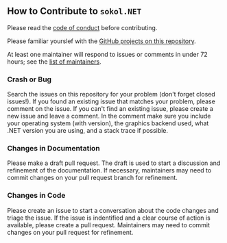 ## How to Contribute to `sokol.NET`

Please read the [code of conduct](CONTRIBUTING-CODE-CONDUCT.md) before contributing.

Please familiar yourslef with the [GitHub projects on this repository](https://github.com/lithiumtoast/Sokol.NET/projects).

At least one maintainer will respond to issues or comments in under 72 hours; see the [list of maintainers](https://github.com/lithiumtoast/Sokol.NET/blob/develop/MAINTAINERS.md).

### Crash or Bug

Search the issues on this repository for your problem (don't forget closed issues!). If you found an existing issue that matches your problem, please comment on the issue. If you can't find an existing issue, please create a new issue and leave a comment. In the comment make sure you include your operating system (with version), the graphics backend used, what .NET version you are using, and a stack trace if possible.

### Changes in Documentation

Please make a draft pull request. The draft is used to start a discussion and refinement of the documentation. If necessary, maintainers may need to commit changes on your pull request branch for refinement.

### Changes in Code

Please create an issue to start a conversation about the code changes and triage the issue. If the issue is indentified and a clear course of action is available, please create a pull request. Maintainers may need to commit changes on your pull request for refinement.
